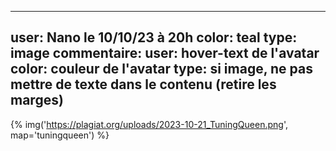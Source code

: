 ----
user: Nano le 10/10/23 à 20h
color: teal
type: image
commentaire:
    user: hover-text de l'avatar
    color: couleur de l'avatar
    type: si image, ne pas mettre de texte dans le contenu (retire les marges)
----
{% img('https://plagiat.org/uploads/2023-10-21_TuningQueen.png', map='tuningqueen') %}

<map name="tuningqueen">
<!-- #$-:Image map file created by GIMP Image Map plug-in -->
<!-- #$-:GIMP Image Map plug-in by Maurits Rijk -->
<!-- #$-:Please do not edit lines starting with "#$" -->
<!-- #$VERSION:2.3 -->
<!-- #$AUTHOR:plagiat -->
<area shape="poly" coords="404,401,509,395,519,436,487,474,438,475,405,447,402,423" href="https://salami.org" />
<area shape="poly" coords="17,44,10,56,18,82,30,84,167,66,175,63,170,30,165,26,124,33,112,5,62,11,61,29,67,41,67,39" href=http://www.jereussis.be/produit/carnet-dactivites-pour-rentrer-au-club-plagiat" />
<area shape="circle" coords="287,419,23" href="https://plagiat.org/uploads/2023-10-21_TuningQueen.png" />
<area shape="poly" coords="268,279,499,275,505,365,277,372" href="mailto:bros@plagiat.org?subject=Bonjour les brosses à plagiat&amp;body=Salut c&apos;était pour dire salut c&apos;est quoi cette histoire de bx millezim alors c&apos;est qui alors c&apos;est quand alors c&apos;est quoi c&apos;est un concert privé hyper cool dans un lieu situé dans l&apos;hyper centre d&apos;une ville mais laquelle ? Et quand ? Je peux venir ? Aller ? Steuplait ?" />
<area shape="poly" coords="550,398,581,391,570,384,540,391" href="https://plagiat.org/anagram-checker?a=Plagiat%20Bros&amp;b=Johan%20Papaconstantino" />
<area shape="poly" coords="46,272,132,300,134,341,51,310,46,291" href="http://anthurus.free.fr/web/lab/lab158.html" />
<area shape="circle" coords="153,326,8" href="javascript:alert(['Aie !', 'Ouille !', 'Ouch !', 'Eeeh oh là !', 'Aiiiiie', 'Tut tut !', 'Vroom broooooom brooooooo',  'Encore raté !', 'Encore un petit effort'][Math.round(Math.random()*10)||''])" />
</map>
